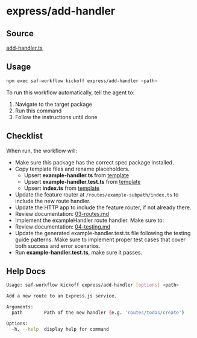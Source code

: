 # express/add-handler

## Source

[add-handler.ts](https://github.com/sderickson/saflib/blob/main/express/workflows/add-handler.ts)

## Usage

```bash
npm exec saf-workflow kickoff express/add-handler <path>
```

To run this workflow automatically, tell the agent to:

1. Navigate to the target package
2. Run this command
3. Follow the instructions until done

## Checklist

When run, the workflow will:

- Make sure this package has the correct spec package installed.
- Copy template files and rename placeholders.
  - Upsert **example-handler.ts** from [template](https://github.com/sderickson/saflib/blob/main/express/workflows/templates/routes/example/template-file.ts)
  - Upsert **example-handler.test.ts** from [template](https://github.com/sderickson/saflib/blob/main/express/workflows/templates/routes/example/template-file.test.ts)
  - Upsert **index.ts** from [template](https://github.com/sderickson/saflib/blob/main/express/workflows/templates/routes/example/index.ts)
- Update the feature router at `/routes/example-subpath/index.ts` to include the new route handler.
- Update the HTTP app to include the feature router, if not already there.
- Review documentation: [03-routes.md](https://github.com/sderickson/saflib/blob/main/express/docs/03-routes.md)
- Implement the exampleHandler route handler. Make sure to:
- Review documentation: [04-testing.md](https://github.com/sderickson/saflib/blob/main/express/docs/04-testing.md)
- Update the generated example-handler.test.ts file following the testing guide patterns. Make sure to implement proper test cases that cover both success and error scenarios.
- Run **example-handler.test.ts**, make sure it passes.

## Help Docs

```bash
Usage: saf-workflow kickoff express/add-handler [options] <path>

Add a new route to an Express.js service.

Arguments:
  path        Path of the new handler (e.g. 'routes/todos/create')

Options:
  -h, --help  display help for command

```

